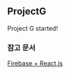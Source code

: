 
## ProjectG

Project G started!

### 참고 문서
[Firebase + React.js](https://chanspark.github.io/2017/12/06/Firebase-%EA%B3%B5%EB%B6%80.html)
